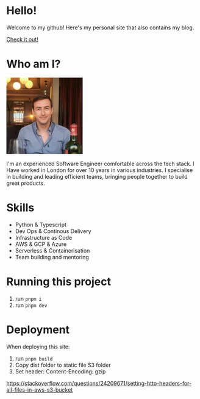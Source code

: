 # Hello!

Welcome to my github! Here's my personal site that also contains my blog.

[Check it out!](https://noel-wilson.co.uk)

# Who am I?

<img src="./public/assets/profile.jpg" width="200" height="200">

I'm an experienced Software Engineer comfortable across the tech stack. 
I Have worked in London for over 10 years in various industries.
I specialise in building and leading efficient teams, bringing people together to build great products.

# Skills

* Python & Typescript
* Dev Ops & Continous Delivery
* Infrastructure as Code
* AWS & GCP & Azure
* Serverless & Containerisation
* Team building and mentoring

# Running this project

1. run `pnpm i`
2. run `pnpm dev`

# Deployment

When deploying this site:

1. run `pnpm build`
2. Copy dist folder to static file S3 folder
3. Set header: Content-Encoding: gzip
 
https://stackoverflow.com/questions/24209671/setting-http-headers-for-all-files-in-aws-s3-bucket
